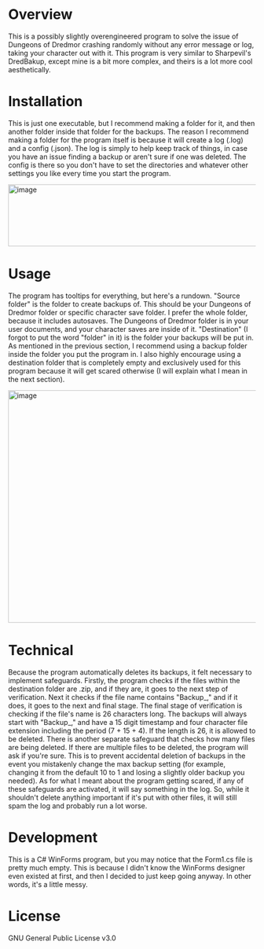 # Overview
This is a possibly slightly overengineered program to solve the issue of Dungeons of Dredmor crashing randomly without any error message or log, taking your character out with it.  This program is very similar to Sharpevil's DredBakup, except mine is a bit more complex, and theirs is a lot more cool aesthetically.

# Installation
This is just one executable, but I recommend making a folder for it, and then another folder inside that folder for the backups.  The reason I recommend making a folder for the program itself is because it will create a log (.log) and a config (.json).  The log is simply to help keep track of things, in case you have an issue finding a backup or aren't sure if one was deleted.  The config is there so you don't have to set the directories and whatever other settings you like every time you start the program.

<img width="611" height="126" alt="image" src="https://github.com/user-attachments/assets/ea12ec07-e90d-4f57-900d-3cfb508d33b9" />

# Usage
The program has tooltips for everything, but here's a rundown.  "Source folder" is the folder to create backups of.  This should be your Dungeons of Dredmor folder or specific character save folder.  I prefer the whole folder, because it includes autosaves.  The Dungeons of Dredmor folder is in your user documents, and your character saves are inside of it.  "Destination" (I forgot to put the word "folder" in it) is the folder your backups will be put in.  As mentioned in the previous section, I recommend using a backup folder inside the folder you put the program in.  I also highly encourage using a destination folder that is completely empty and exclusively used for this program because it will get scared otherwise (I will explain what I mean in the next section).

<img width="546" height="473" alt="image" src="https://github.com/user-attachments/assets/bfd4bc2c-078f-4015-a2a0-f3766eeddda5" />

# Technical
Because the program automatically deletes its backups, it felt necessary to implement safeguards.  Firstly, the program checks if the files within the destination folder are .zip, and if they are, it goes to the next step of verification.  Next it checks if the file name contains "Backup_," and if it does, it goes to the next and final stage.  The final stage of verification is checking if the file's name is 26 characters long.  The backups will always start with "Backup_," and have a 15 digit timestamp and four character file extension including the period (7 + 15 + 4).  If the length is 26, it is allowed to be deleted.  There is another separate safeguard that checks how many files are being deleted.  If there are multiple files to be deleted, the program will ask if you're sure.  This is to prevent accidental deletion of backups in the event you mistakenly change the max backup setting (for example, changing it from the default 10 to 1 and losing a slightly older backup you needed).  As for what I meant about the program getting scared, if any of these safeguards are activated, it will say something in the log.  So, while it shouldn't delete anything important if it's put with other files, it will still spam the log and probably run a lot worse.

# Development
This is a C# WinForms program, but you may notice that the Form1.cs file is pretty much empty.  This is because I didn't know the WinForms designer even existed at first, and then I decided to just keep going anyway.  In other words, it's a little messy.

# License
GNU General Public License v3.0
